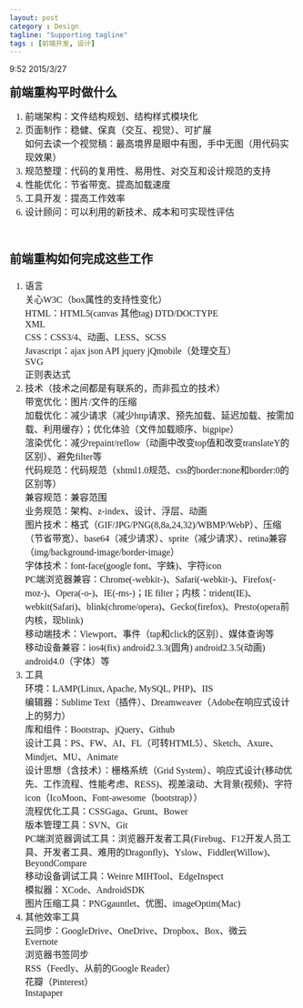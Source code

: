 ```yaml
---
layout: post
category : Design
tagline: "Supporting tagline"
tags : [前端开发, 设计]
---
```


9:52 2015/3/27

<div>
    <p style="font-family: 微软雅黑; orphans: 2; text-align: -webkit-auto; white-space: normal; widows: 2; font-size: medium;">
        <strong style="font-size: 21px;">前端重构平时做什么</strong>
    </p>
    <div style="font-family: 微软雅黑; orphans: 2; text-align: -webkit-auto; white-space: normal; widows: 2; font-size: medium;">
        <ol>
            <li>
                前端架构：文件结构规划、结构样式模块化
            </li>
            <li>
                页面制作：稳健、保真（交互、视觉）、可扩展<br/>如何去读一个视觉稿：最高境界是眼中有图，手中无图（用代码实现效果）
            </li>
            <li>
                规范整理：代码的复用性、易用性、对交互和设计规范的支持
            </li>
            <li>
                性能优化：节省带宽、提高加载速度<br/>
            </li>
            <li>
                工具开发：提高工作效率
            </li>
            <li>
                设计顾问：可以利用的新技术、成本和可实现性评估
            </li>
        </ol>
    </div>
    <p style="font-family: 微软雅黑; orphans: 2; text-align: -webkit-auto; white-space: normal; widows: 2; font-size: medium;">
        <span style="text-align: -webkit-auto;"></span><br/>
    </p>
    <p style="font-family: 微软雅黑; orphans: 2; text-align: -webkit-auto; white-space: normal; widows: 2; font-size: 21px;">
        <strong>前端重构如何完成这些工作</strong>
    </p>
    <div style="font-family: 微软雅黑; orphans: 2; text-align: -webkit-auto; white-space: normal; widows: 2; font-size: medium;">
        <ol>
            <li>
                语言<br/>关心W3C（box属性的支持性变化）<br/>HTML：HTML5(canvas 其他tag) DTD/DOCTYPE<br/>XML<br/>CSS：CSS3/4、动画、LESS、SCSS<br/>Javascript：ajax json API jquery jQmobile（处理交互）&nbsp;<br/>SVG<br/>正则表达式
            </li>
            <li>
                技术（技术之间都是有联系的，而非孤立的技术）<br/>带宽优化：图片/文件的压缩<br/>加载优化：减少请求（减少http请求、预先加载、延迟加载、按需加载、利用缓存）；优化体验（文件加载顺序、bigpipe）<br/>渲染优化：减少repaint/reflow（动画中改变top值和改变translateY的区别）、避免filter等<br/>代码规范：代码规范（xhtml1.0规范、css的border:none和border:0的区别等）<br/>兼容规范：兼容范围<br/>业务规范：架构、z-index、设计、浮层、动画<br/>图片技术：格式（GIF/JPG/PNG(8,8a,24,32)/WBMP/WebP）、压缩（节省带宽）、base64（减少请求）、sprite（减少请求）、retina兼容（img/background-image/border-image）<br/>字体技术：font-face(google font、字蛛)、字符icon<br/>PC端浏览器兼容：Chrome(-webkit-)、Safari(-webkit-)、Firefox(-moz-)、Opera(-o-)、IE(-ms-)；IE filter；内核：trident(IE)、webkit(Safari)、blink(chrome/opera)、Gecko(firefox)、Presto(opera前内核，现blink)<br/>移动端技术：Viewport、事件（tap和click的区别）、媒体查询等<br/>移动设备兼容：ios4(fix) android2.3.3(圆角) android2.3.5(动画) android4.0（字体）等
            </li>
            <li>
                工具&nbsp;<br/>环境：LAMP(Linux, Apache, MySQL, PHP)、IIS&nbsp;<br/>编辑器：Sublime Text（插件）、Dreamweaver（Adobe在响应式设计上的努力）<br/>库和组件：Bootstrap、jQuery、Github<br/>设计工具：PS、FW、AI、FL（可转HTML5）、Sketch、Axure、Mindjet、MU、Animate&nbsp;<br/>设计思想（含技术）：栅格系统（Grid System）、响应式设计(移动优先、工作流程、性能考虑、RESS)、视差滚动、大背景(视频)、字符icon（IcoMoon、Font-awesome（bootstrap））<br/>流程优化工具：CSSGaga、Grunt、Bower<br/>版本管理工具：SVN、Git<br/>PC端浏览器调试工具：浏览器开发者工具(Firebug、F12开发人员工具、开发者工具、难用的Dragonfly)、Yslow、Fiddler(Willow)、BeyondCompare&nbsp;<br/>移动设备调试工具：Weinre MIHTool、EdgeInspect&nbsp;<br/>模拟器：XCode、AndroidSDK&nbsp;<br/>图片压缩工具：PNGgauntlet、优图、imageOptim(Mac)
            </li>
            <li>
                其他效率工具<br/>云同步：GoogleDrive、OneDrive、Dropbox、Box、微云<br/>Evernote<br/>浏览器书签同步<br/>RSS（Feedly、从前的Google Reader）<br/>花瓣（Pinterest）<br/>Instapaper
            </li>
        </ol>
    </div>
</div>
<p>
    <br/>
</p>